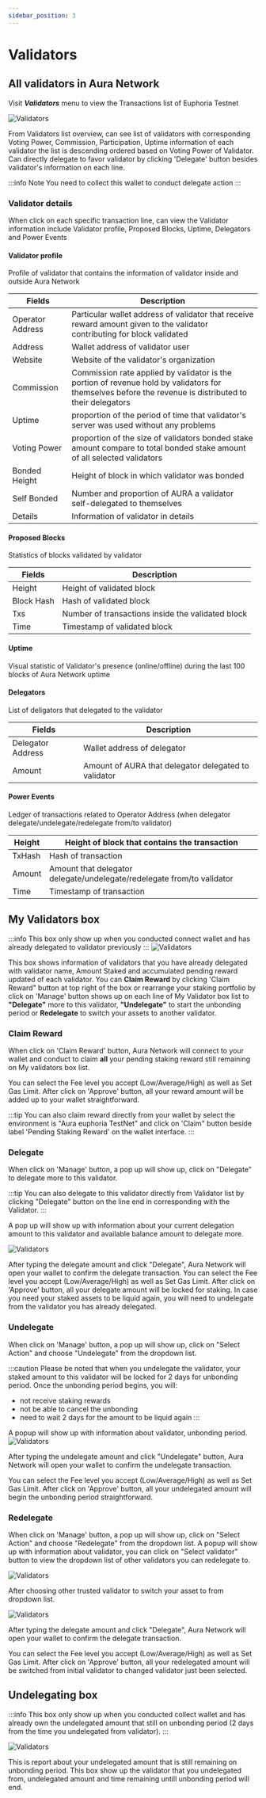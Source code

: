 ```yaml
---
sidebar_position: 3
---
```


# Validators

## All validators in Aura Network
Visit **_Validators_** menu to view the Transactions list of Euphoria Testnet

![Validators](/img/aurascan/Getting_Started_Choose_a_trusted_Validator_list_view.png)

From Validators list overview, can see list of validators with corresponding Voting Power, Commission, Participation, Uptime information of each validator the list is descending  ordered based on Voting Power of Validator. 
Can directly delegate to favor validator by clicking 'Delegate' button besides validator's information on each line.

:::info Note
  You need to collect this wallet to conduct delegate action
:::

### Validator details
When click on each specific transaction line, can view the Validator information include Validator profile, Proposed Blocks, Uptime, Delegators and Power Events

#### Validator profile
Profile of validator that contains the information of validator inside and outside Aura Network

|Fields|Description|
|------|------------|
|Operator Address|Particular wallet address of validator that receive reward amount given to the validator contributing for block validated|
|Address|Wallet address of validator user|
|Website|Website of the validator's organization|
|Commission|Commission rate applied by validator is the portion of revenue hold by validators for themselves before the revenue is distributed to their delegators|
|Uptime|proportion of the period of time that validator's server was used without any problems|
|Voting Power|proportion of the size of validators bonded stake amount compare to total bonded stake amount of all selected validators|
|Bonded Height|Height of block in which validator was bonded|
|Self Bonded|Number and proportion of AURA a validator self-delegated to themselves|
|Details|Information of validator in details|

#### Proposed Blocks
Statistics of blocks validated by validator

|Fields|Description|
|------|------------|
|Height|Height of validated block|
|Block Hash|Hash of validated block|
|Txs|Number of transactions inside the validated block|
|Time|Timestamp of validated block|

#### Uptime
Visual statistic of Validator's presence (online/offline) during the last 100 blocks of Aura Network uptime

#### Delegators
List of deligators that delegated to the validator

|Fields|Description|
|------|------------|
|Delegator Address|Wallet address of delegator|
|Amount|Amount of AURA that delegator delegated to validator|

#### Power Events
Ledger of transactions related to Operator Address (when delegator delegate/undelegate/redelegate from/to validator)

|Height|Height of block that contains the transaction|
|------|------------|
|TxHash|Hash of transaction|
|Amount|Amount that delegator delegate/undelegate/redelegate from/to validator|
|Time|Timestamp of transaction|

## My Validators box
:::info
This box only show up when you conducted connect wallet and has already delegated to validator previously
:::
![Validators](/img/aurascan/Getting_Started_my_validators_list.png)

This box shows information of validators that you have already delegated with validator name, Amount Staked and accumulated pending reward updated of each validator. 
You can **__Claim Reward__** by clicking 'Claim Reward" button at top right of the box or rearrange your staking portfolio by click on 'Manage' button shows up on each line of My Validator box list to **__"Delegate"__** more to this validator, **__"Undelegate"__** to start the unbonding period or **__Redelegate__** to switch your assets to another validator.

### Claim Reward
When click on 'Claim Reward' button, Aura Network will connect to your wallet and conduct to claim __all__ your pending staking reward still remaining on My validators box list.

You can select the Fee level you accept (Low/Average/High) as well as Set Gas Limit. After click on 'Approve' button, all your reward amount will be added up to your wallet straightforward.

:::tip
You can also claim reward directly from your wallet by select the environment is "Aura euphoria TestNet" and click on 'Claim" button beside label 'Pending Staking Reward' on the wallet interface.
:::

### Delegate
When click on 'Manage' button, a pop up will show up, click on "Delegate" to delegate more to this validator. 

:::tip
You can also delegate to this validator directly from Validator list by clicking "Delegate" button on the line end in corresponding with the Validator.
:::

A pop up will show up with information about your current delegation amount to this validator and available balance amount to delegate more.

![Validators](/img/aurascan/Delegate_more.png)

After typing the delegate amount and click "Delegate", Aura Network will open your wallet to confirm the delegate transaction.
You can select the Fee level you accept (Low/Average/High) as well as Set Gas Limit. After click on 'Approve' button, all your delegate amount will be locked for staking. In case you need your staked assets to be liquid again, you will need to undelegate from the validator you has already delegated.

### Undelegate
When click on 'Manage' button, a pop up will show up, click on "Select Action" and choose "Undelegate" from the dropdown list.

:::caution
  Please be noted that when you undelegate the validator, your staked amount to this validator will be locked for 2 days for unbonding period. Once the unbonding period begins, you will:
  + not receive staking rewards
  + not be able to cancel the unbonding
  + need to wait 2 days for the amount to be liquid again
:::

A popup will show up with information about validator, unbonding period.
![Validators](/img/aurascan/Undelegate.png)

After typing the undelegate amount and click "Undelegate" button, Aura Network will open your wallet to confirm the undelegate transaction. 

You can select the Fee level you accept (Low/Average/High) as well as Set Gas Limit. After click on 'Approve' button, all your undelegated amount will begin the unbonding period straightforward.

### Redelegate
When click on 'Manage' button, a pop up will show up, click on "Select Action" and choose "Redelegate" from the dropdown list. 
A popup will show up with information about validator, you can click on "Select validator" button to view the dropdown list of other validators you can redelegate to.

![Validators](/img/aurascan/Redelegate.png)

After choosing other trusted validator to switch your asset to from dropdown list.

![Validators](/img/aurascan/switch_validator.png)

After typing the delegate amount and click "Delegate", Aura Network will open your wallet to confirm the delegate transaction.

You can select the Fee level you accept (Low/Average/High) as well as Set Gas Limit. After click on 'Approve' button, all your redelegated amount will be switched from initial validator to changed validator just been selected.

## Undelegating box
:::info
This box only show up when you conducted collect wallet and has already own the undelegated amount that still on unbonding period (2 days from the time you undelegated from validator).
:::

![Validators](/img/aurascan/Undelegating.png)

This is report about your undelegated amount that is still remaining on unbonding period. This box show up the validator that you undelegated from, undelegated amount and time remaining untill unbonding period will end.
